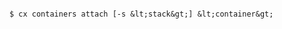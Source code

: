 <!-- layout:code post: containers_usage -->

```

$ cx containers attach [-s &lt;stack&gt;] &lt;container&gt;

```
